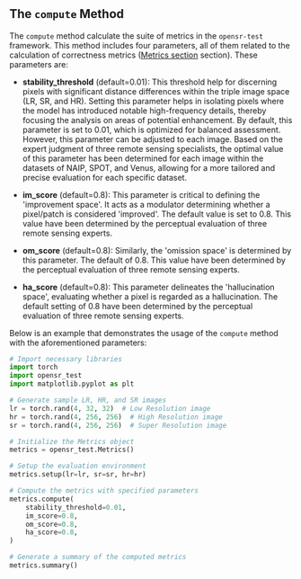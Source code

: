 #

## The `compute` Method

The `compute` method calculate the suite of metrics in the `opensr-test` framework. This method includes four parameters, all of them related to the calculation of correctness metrics ([Metrics section](docs/Metrics/correctness.md) section). These parameters are:

- **stability_threshold** (default=0.01): This threshold help for discerning pixels with significant distance differences within the triple image space (LR, SR, and HR). Setting this parameter helps in isolating pixels where the model has introduced notable high-frequency details, thereby focusing the analysis on areas of potential enhancement. By default, this parameter is set to 0.01, which is optimized for balanced assessment. However, this parameter can be adjusted to each image. Based on the expert judgment of three remote sensing specialists, the optimal value of this parameter has been determined for each image within the datasets of NAIP, SPOT, and Venus, allowing for a more tailored and precise evaluation for each specific dataset.

- **im_score** (default=0.8): This parameter is critical to defining the 'improvement space'. It acts as a modulator determining whether a pixel/patch is considered 'improved'. The default value is set to 0.8. This value have been determined by the perceptual evaluation of three remote sensing experts.

- **om_score** (default=0.8): Similarly, the 'omission space' is determined by this parameter. The default of 0.8. This value have been determined by the perceptual evaluation of three remote sensing experts.

- **ha_score** (default=0.8): This parameter delineates the 'hallucination space', evaluating whether a pixel is regarded as a hallucination. The default setting of 0.8 have been determined by the perceptual evaluation of three remote sensing experts.

Below is an example that demonstrates the usage of the `compute` method with the aforementioned parameters:

```python
# Import necessary libraries
import torch
import opensr_test
import matplotlib.pyplot as plt

# Generate sample LR, HR, and SR images
lr = torch.rand(4, 32, 32)  # Low Resolution image
hr = torch.rand(4, 256, 256)  # High Resolution image
sr = torch.rand(4, 256, 256)  # Super Resolution image

# Initialize the Metrics object
metrics = opensr_test.Metrics()

# Setup the evaluation environment
metrics.setup(lr=lr, sr=sr, hr=hr)

# Compute the metrics with specified parameters
metrics.compute( 
    stability_threshold=0.01,
    im_score=0.8,
    om_score=0.8,
    ha_score=0.8,
)

# Generate a summary of the computed metrics
metrics.summary()
```
